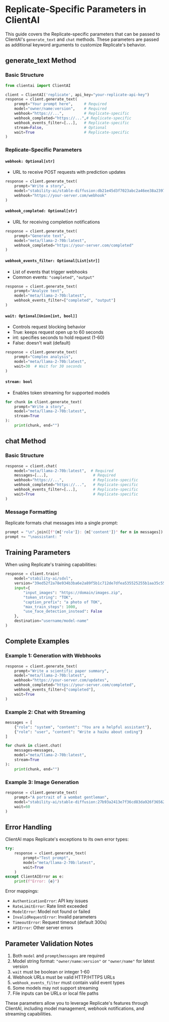 # Replicate-Specific Parameters in ClientAI

This guide covers the Replicate-specific parameters that can be passed to ClientAI's `generate_text` and `chat` methods. These parameters are passed as additional keyword arguments to customize Replicate's behavior.

## generate_text Method

### Basic Structure
```python
from clientai import ClientAI

client = ClientAI('replicate', api_key="your-replicate-api-key")
response = client.generate_text(
    prompt="Your prompt here",     # Required
    model="owner/name:version",    # Required
    webhook="https://...",         # Replicate-specific
    webhook_completed="https://...",# Replicate-specific
    webhook_events_filter=[...],   # Replicate-specific
    stream=False,                  # Optional
    wait=True                      # Replicate-specific
)
```

### Replicate-Specific Parameters

#### `webhook: Optional[str]`
- URL to receive POST requests with prediction updates
```python
response = client.generate_text(
    prompt="Write a story",
    model="stability-ai/stable-diffusion:db21e45d3f7023abc2a46ee38a23973f6dce16bb082a930b0c49861f96d1e5bf",
    webhook="https://your-server.com/webhook"
)
```

#### `webhook_completed: Optional[str]`
- URL for receiving completion notifications
```python
response = client.generate_text(
    prompt="Generate text",
    model="meta/llama-2-70b:latest",
    webhook_completed="https://your-server.com/completed"
)
```

#### `webhook_events_filter: Optional[List[str]]`
- List of events that trigger webhooks
- Common events: `"completed"`, `"output"`
```python
response = client.generate_text(
    prompt="Analyze text",
    model="meta/llama-2-70b:latest",
    webhook_events_filter=["completed", "output"]
)
```

#### `wait: Optional[Union[int, bool]]`
- Controls request blocking behavior
- True: keeps request open up to 60 seconds
- int: specifies seconds to hold request (1-60)
- False: doesn't wait (default)
```python
response = client.generate_text(
    prompt="Complex analysis",
    model="meta/llama-2-70b:latest",
    wait=30  # Wait for 30 seconds
)
```

#### `stream: bool`
- Enables token streaming for supported models
```python
for chunk in client.generate_text(
    prompt="Write a story",
    model="meta/llama-2-70b:latest",
    stream=True
):
    print(chunk, end="")
```

## chat Method

### Basic Structure
```python
response = client.chat(
    model="meta/llama-2-70b:latest",  # Required
    messages=[...],                    # Required
    webhook="https://...",             # Replicate-specific
    webhook_completed="https://...",   # Replicate-specific
    webhook_events_filter=[...],       # Replicate-specific
    wait=True                          # Replicate-specific
)
```

### Message Formatting
Replicate formats chat messages into a single prompt:
```python
prompt = "\n".join([f"{m['role']}: {m['content']}" for m in messages])
prompt += "\nassistant: "
```

## Training Parameters

When using Replicate's training capabilities:

```python
response = client.train(
    model="stability-ai/sdxl",
    version="39ed52f2a78e934b3ba6e2a89f5b1c712de7dfea535525255b1aa35c5565e08b",
    input={
        "input_images": "https://domain/images.zip",
        "token_string": "TOK",
        "caption_prefix": "a photo of TOK",
        "max_train_steps": 1000,
        "use_face_detection_instead": False
    },
    destination="username/model-name"
)
```

## Complete Examples

### Example 1: Generation with Webhooks
```python
response = client.generate_text(
    prompt="Write a scientific paper summary",
    model="meta/llama-2-70b:latest",
    webhook="https://your-server.com/updates",
    webhook_completed="https://your-server.com/completed",
    webhook_events_filter=["completed"],
    wait=True
)
```

### Example 2: Chat with Streaming
```python
messages = [
    {"role": "system", "content": "You are a helpful assistant"},
    {"role": "user", "content": "Write a haiku about coding"}
]

for chunk in client.chat(
    messages=messages,
    model="meta/llama-2-70b:latest",
    stream=True
):
    print(chunk, end="")
```

### Example 3: Image Generation
```python
response = client.generate_text(
    prompt="A portrait of a wombat gentleman",
    model="stability-ai/stable-diffusion:27b93a2413e7f36cd83da926f3656280b2931564ff050bf9575f1fdf9bcd7478",
    wait=60
)
```

## Error Handling

ClientAI maps Replicate's exceptions to its own error types:
```python
try:
    response = client.generate_text(
        prompt="Test prompt",
        model="meta/llama-2-70b:latest",
        wait=True
    )
except ClientAIError as e:
    print(f"Error: {e}")
```

Error mappings:
- `AuthenticationError`: API key issues
- `RateLimitError`: Rate limit exceeded
- `ModelError`: Model not found or failed
- `InvalidRequestError`: Invalid parameters
- `TimeoutError`: Request timeout (default 300s)
- `APIError`: Other server errors

## Parameter Validation Notes

1. Both `model` and `prompt`/`messages` are required
2. Model string format: `"owner/name:version"` or `"owner/name"` for latest version
3. `wait` must be boolean or integer 1-60
4. Webhook URLs must be valid HTTP/HTTPS URLs
5. `webhook_events_filter` must contain valid event types
6. Some models may not support streaming
7. File inputs can be URLs or local file paths

These parameters allow you to leverage Replicate's features through ClientAI, including model management, webhook notifications, and streaming capabilities.